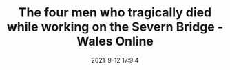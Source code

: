 ---
"title": "The four men who tragically died while working on the Severn Bridge - Wales Online"
"date": "2021-9-12 17:9:4"
"feed_name": "GOOGLENEWSINDUSTRIAL"
"feed_website": "https://news.google.com/search?q=industrial%2Bincident&hl=en-US&gl=US&ceid=US:en"
"feed_rss": "https://news.google.com/rss/search?q=industrial%2Bincident&hl=en-US&gl=US&ceid=US:en"
"link": "https://www.walesonline.co.uk/news/wales-news/four-men-died-severn-bridge-21548532"
"file": "_posts/2021-1-1-e6f0ee964be5e479487375b73dc7908c7b3f019b.md"
"accident": "0"
"drilling": "0"
"dead": "0"
"injured": "0"
---